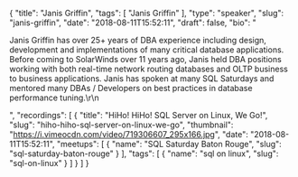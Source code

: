 {
  "title": "Janis Griffin",
  "tags": [
    "Janis Griffin"
  ],
  "type": "speaker",
  "slug": "janis-griffin",
  "date": "2018-08-11T15:52:11",
  "draft": false,
  "bio": "<p>Janis Griffin has over 25+ years of DBA experience including design, development and implementations of many critical database applications. Before coming to SolarWinds over 11 years ago, Janis held DBA positions working with both real-time network routing databases and OLTP business to business applications.  Janis has spoken at many SQL Saturdays and mentored many DBAs / Developers on best practices in database performance tuning.\r\n</p>",
  "recordings": [
    {
      "title": "HiHo! HiHo! SQL Server on Linux, We Go!",
      "slug": "hiho-hiho-sql-server-on-linux-we-go",
      "thumbnail": "https://i.vimeocdn.com/video/719306607_295x166.jpg",
      "date": "2018-08-11T15:52:11",
      "meetups": [
        {
          "name": "SQL Saturday Baton Rouge",
          "slug": "sql-saturday-baton-rouge"
        }
      ],
      "tags": [
        {
          "name": "sql on linux",
          "slug": "sql-on-linux"
        }
      ]
    }
  ]
}
